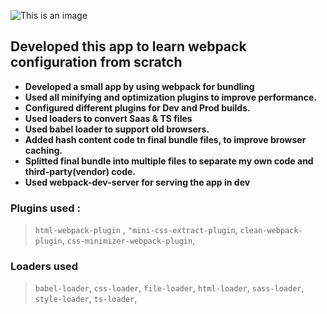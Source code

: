 

![This is an image](https://raw.githubusercontent.com/webpack/media/master/logo/logo-on-white-bg.png)


## Developed this app to learn webpack configuration from scratch
- **Developed a small app by using webpack for bundling**
- **Used all minifying and optimization plugins to improve performance.**
- **Configured different plugins for Dev and Prod builds.**
- **Used loaders to convert Saas & TS files**
- **Used babel loader to support old browsers.**
- **Added hash content code tn final bundle files, to improve browser caching.**
- **Splitted final bundle into multiple files to separate my own code and third-party(vendor) code.**
- **Used webpack-dev-server for serving the app in dev**

### Plugins used :
> `html-webpack-plugin` , `"mini-css-extract-plugin`, `clean-webpack-plugin`, `css-minimizer-webpack-plugin`,

### Loaders used
> `babel-loader`, `css-loader`, `file-loader`, `html-loader`, `sass-loader`, `style-loader`, `ts-loader`,
